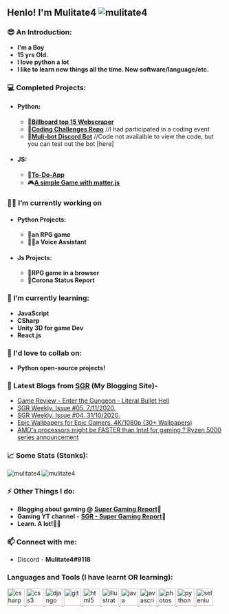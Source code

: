 ## Henlo! I'm Mulitate4 <img src="https://komarev.com/ghpvc/?username=mulitate4" alt="mulitate4" />
### 😎 An Introduction:
- **I'm a Boy**
- **15 yrs Old.**
- **I love python a lot**
- **I like to learn new things all the time. New software/language/etc.**

### 💻 Completed Projects:
- #### Python:
  - 🎵[**Billboard top 15 Webscraper**](https://github.com/mulitate4/web_scrapers/blob/master/BillBoard_Top15.py)
  - 🤔[**Coding Challenges Repo**](https://github.com/mulitate4/Technorat_2020) //I had participated in a coding event
  - 🤖[**Muli-bot Discord Bot**](https://discord.gg/9CBrq6D) //Code not availaible to view the code, but you can test out the bot [here]

- #### JS:
  - 📜[**To-Do-App**](mulitate4.netlify.app)
  - 🎮[**A simple Game with matter.js**](https://mulitate4.github.io/slingshot-game-js/)

### 👨‍💻 I’m currently working on
- #### Python Projects:
  - 🤺**an RPG game**
  - 🤖📢**a Voice Assistant**

- #### Js Projects:
  - 🤺**RPG game in a browser**
  - 🦠**Corona Status Report**

### 🤯 I’m currently learning:
- **JavaScript**
- **CSharp**
- **Unity 3D for game Dev**
- **React.js**

### 👯 I'd love to collab on:
- **Python open-source projects!**

### 📰 Latest Blogs from [SGR](https://www.supergamingreport.com) (My Blogging Site)-
<!-- BLOG-POST-LIST:START -->
- [Game Review - Enter the Gungeon - Literal Bullet Hell](https://www.supergamingreport.com/2020/11/game-review-enter-gungeon-literal.html)
- [SGR Weekly. Issue #05. 7/11/2020.](https://www.supergamingreport.com/2020/11/sgr-weekly-issue-05-7112020.html)
- [SGR Weekly. Issue #04. 31/10/2020.](https://www.supergamingreport.com/2020/10/sgr-weekly-issue-04-1112020.html)
- [Epic Wallpapers for Epic Gamers. 4K/1080p (30+ Wallpapers)](https://www.supergamingreport.com/2020/10/epic-wallpapers-for-epic-gamers-4k1080p.html)
- [AMD's processors might be FASTER than Intel for gaming ? Ryzen 5000 series announcement](https://www.supergamingreport.com/2020/10/amds-processors-might-be-faster-than.html)
<!-- BLOG-POST-LIST:END -->

### 📈 Some Stats (Stonks):
<img align="left" src="https://github-readme-stats.vercel.app/api/top-langs/?username=mulitate4&layout=compact" alt="mulitate4" />
<img align="center" src="https://github-readme-stats.vercel.app/api?username=mulitate4&show_icons=true" alt="mulitate4" />

### ⚡ Other Things I do:
- **Blogging about gaming @** __[Super Gaming Report](https://www.supergamingreport.com)📰__
- **Gaming YT channel** - __[SGR - Super Gaming Report](https://www.youtube.com/channel/UCCl5C5vWc3yFyalCfcaTmew)👾__
- **Learn. A lot!👨‍🎓**

### 📫 Connect with me: 
- Discord - **Mulitate4#9118**
### Languages and Tools (I have learnt OR learning):
<p align="left"> <a href="https://www.w3schools.com/cs/" target="_blank"> <img src="https://devicons.github.io/devicon/devicon.git/icons/csharp/csharp-original.svg" alt="csharp" width="40" height="40"/> </a> <a href="https://www.w3schools.com/css/" target="_blank"> <img src="https://devicons.github.io/devicon/devicon.git/icons/css3/css3-original-wordmark.svg" alt="css3" width="40" height="40"/> </a> <a href="https://www.djangoproject.com/" target="_blank"> <img src="https://devicons.github.io/devicon/devicon.git/icons/django/django-original.svg" alt="django" width="40" height="40"/> </a> <a href="https://git-scm.com/" target="_blank"> <img src="https://www.vectorlogo.zone/logos/git-scm/git-scm-icon.svg" alt="git" width="40" height="40"/> </a> <a href="https://www.w3.org/html/" target="_blank"> <img src="https://devicons.github.io/devicon/devicon.git/icons/html5/html5-original-wordmark.svg" alt="html5" width="40" height="40"/> </a> <a href="https://www.adobe.com/in/products/illustrator.html" target="_blank"> <img src="https://www.vectorlogo.zone/logos/adobe_illustrator/adobe_illustrator-icon.svg" alt="illustrator" width="40" height="40"/> </a> <a href="https://www.java.com" target="_blank"> <img src="https://devicons.github.io/devicon/devicon.git/icons/java/java-original-wordmark.svg" alt="java" width="40" height="40"/> </a> <a href="https://developer.mozilla.org/en-US/docs/Web/JavaScript" target="_blank"> <img src="https://devicons.github.io/devicon/devicon.git/icons/javascript/javascript-original.svg" alt="javascript" width="40" height="40"/> </a> <a href="https://www.photoshop.com/en" target="_blank"> <img src="https://devicons.github.io/devicon/devicon.git/icons/photoshop/photoshop-plain.svg" alt="photoshop" width="40" height="40"/> </a> <a href="https://www.python.org" target="_blank"> <img src="https://devicons.github.io/devicon/devicon.git/icons/python/python-original.svg" alt="python" width="40" height="40"/> </a> <a href="https://www.selenium.dev" target="_blank"> <img src="https://raw.githubusercontent.com/detain/svg-logos/780f25886640cef088af994181646db2f6b1a3f8/svg/selenium-logo.svg" alt="selenium" width="40" height="40"/> </a> </p

